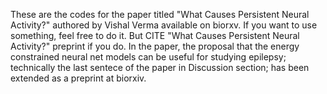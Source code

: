 These are the codes for the paper titled "What Causes Persistent Neural Activity?" authored by Vishal Verma available on biorxv.
If you want to use something, feel free to do it. But CITE "What Causes Persistent Neural Activity?" preprint if you do.
In the paper, the proposal that the energy constrained neural net models can be useful for studying epilepsy; technically the last sentece of the paper in Discussion section; has been extended as a preprint at biorxiv.
